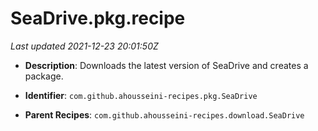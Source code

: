 # SeaDrive.pkg.recipe

_Last updated 2021-12-23 20:01:50Z_

- **Description**: Downloads the latest version of SeaDrive and creates a package.

- **Identifier**: `com.github.ahousseini-recipes.pkg.SeaDrive`

- **Parent Recipes**: `com.github.ahousseini-recipes.download.SeaDrive`
